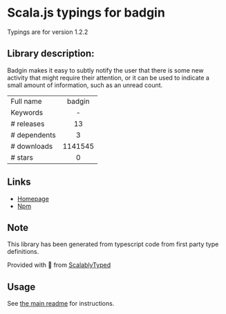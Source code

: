 
# Scala.js typings for badgin

Typings are for version 1.2.2

## Library description:
Badgin makes it easy to subtly notify the user that there is some new activity that might require their attention, or it can be used to indicate a small amount of information, such as an unread count.

|                    |                 |
| ------------------ | :-------------: |
| Full name          | badgin |
| Keywords           | - |
| # releases         | 13 |
| # dependents       | 3 |
| # downloads        | 1141545 |
| # stars            | 0 |

## Links
- [Homepage](https://github.com/jaulz/badgin)
- [Npm](https://www.npmjs.com/package/badgin)
    


## Note
This library has been generated from typescript code from first party type definitions.

Provided with :purple_heart: from [ScalablyTyped](https://github.com/oyvindberg/ScalablyTyped)

## Usage
See [the main readme](../../readme.md) for instructions.


